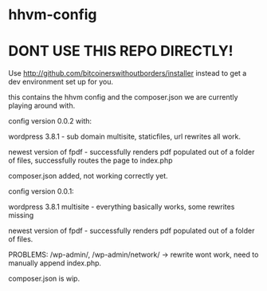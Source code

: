 hhvm-config
===========

DONT USE THIS REPO DIRECTLY!
=======
Use http://github.com/bitcoinerswithoutborders/installer instead to get a dev environment set up for you.

this contains the hhvm config and the composer.json we are currently playing around with.

config version 0.0.2 with:

wordpress 3.8.1 - sub domain multisite, staticfiles, url rewrites all work.

newest version of fpdf - successfully renders pdf populated out of a folder of files, successfully routes the page to index.php

composer.json added, not working correctly yet.

config version 0.0.1:

wordpress 3.8.1 multisite - everything basically works, some rewrites missing

newest version of fpdf - successfully renders pdf populated out of a folder of files.

PROBLEMS:
/wp-admin/, /wp-admin/network/ -> rewrite wont work, need to manually append index.php.


composer.json is wip.

